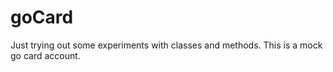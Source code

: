 # goCard
Just trying out some experiments with classes and methods. This is a mock go card account.
